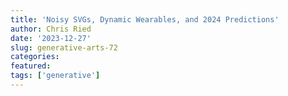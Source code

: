 ```yaml
---
title: 'Noisy SVGs, Dynamic Wearables, and 2024 Predictions'
author: Chris Ried
date: '2023-12-27'
slug: generative-arts-72
categories: 
featured: 
tags: ['generative']
---
```


